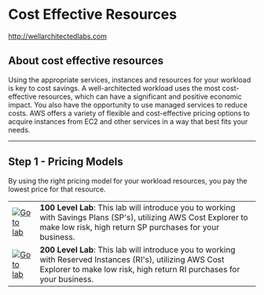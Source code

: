 # Cost Effective Resources
http://wellarchitectedlabs.com 

## About cost effective resources
Using the appropriate services, instances and resources for your workload is key to cost savings. A well-architected workload uses the most cost-effective resources, which can have a significant and positive economic impact. You also have the opportunity to use managed services to reduce costs.
AWS offers a variety of flexible and cost-effective pricing options to acquire instances from EC2 and other services in a way that best fits your needs.


---

## Step 1 - Pricing Models
By using the right pricing model for your workload resources, you pay the lowest price for that resource.

| | |
|---|---|
| [![Go to lab](../../common/images/gotolab.png)](./Cost_Fundamentals/100_3_Pricing_Models/README.md) | **100 Level Lab**:  This lab will introduce you to working with Savings Plans (SP's), utilizing AWS Cost Explorer to make low risk, high return SP purchases for your business. |
| [![Go to lab](../../common/images/gotolab.png)](./Cost_Fundamentals/200_3_Pricing_Models/README.md) | **200 Level Lab**:  This lab will introduce you to working with Reserved Instances (RI's), utilizing AWS Cost Explorer to make low risk, high return RI purchases for your business. |



